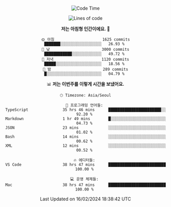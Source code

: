 <div align="center">

<br />

 <!--START_SECTION:waka-->
![Code Time](http://img.shields.io/badge/Code%20Time-2%2C089%20hrs%2056%20mins-blue)

![Lines of code](https://img.shields.io/badge/%EC%A0%80%EB%8A%94%20%EC%97%AC%ED%83%9C%EA%B9%8C%EC%A7%80%20-3.6%20million%20%EC%A4%84%EC%9D%98%20%EC%BD%94%EB%93%9C%EB%A5%BC%20%EC%9E%91%EC%84%B1%ED%96%88%EC%96%B4%EC%9A%94.-blue)

**저는 아침형 인간이에요. 🐤** 

```text
🌞 아침                     1625 commits        ███████░░░░░░░░░░░░░░░░░░   26.93 % 
🌆 낮　                     3000 commits        ████████████░░░░░░░░░░░░░   49.72 % 
🌃 저녁                     1120 commits        █████░░░░░░░░░░░░░░░░░░░░   18.56 % 
🌙 밤　                     289 commits         █░░░░░░░░░░░░░░░░░░░░░░░░   04.79 % 
```


📊 **저는 이번주를 이렇게 시간을 보냈어요.** 

```text
🕑︎ Timezone: Asia/Seoul

💬 프로그래밍 언어들: 
TypeScript               35 hrs 46 mins      ███████████████████████░░   92.20 % 
Markdown                 1 hr 49 mins        █░░░░░░░░░░░░░░░░░░░░░░░░   04.73 % 
JSON                     23 mins             ░░░░░░░░░░░░░░░░░░░░░░░░░   01.02 % 
Bash                     14 mins             ░░░░░░░░░░░░░░░░░░░░░░░░░   00.62 % 
XML                      12 mins             ░░░░░░░░░░░░░░░░░░░░░░░░░   00.52 % 

🔥 에디터들: 
VS Code                  38 hrs 47 mins      █████████████████████████   100.00 % 

💻 운영 체제들: 
Mac                      38 hrs 47 mins      █████████████████████████   100.00 % 
```


 Last Updated on 16/02/2024 18:38:42 UTC
<!--END_SECTION:waka-->

</div>
